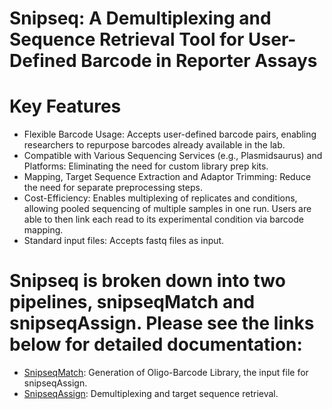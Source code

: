 # Snipseq: A Demultiplexing and Sequence Retrieval Tool for User-Defined Barcode in Reporter Assays
# Key Features
- Flexible Barcode Usage: Accepts user-defined barcode pairs, enabling researchers to repurpose barcodes already available in the lab.
- Compatible with Various Sequencing Services (e.g., Plasmidsaurus) and Platforms: Eliminating the need for custom library prep kits. 
- Mapping, Target Sequence Extraction and Adaptor Trimming: Reduce the need for separate preprocessing steps. 
- Cost-Efficiency: Enables multiplexing of replicates and conditions, allowing pooled sequencing of multiple samples in one run. Users are able to then link each read to its experimental condition via barcode mapping.
- Standard input files: Accepts fastq files as input.

# Snipseq is broken down into two pipelines, snipseqMatch and snipseqAssign. Please see the links below for detailed documentation:
- [SnipseqMatch](https://github.com/gabriellecsw/snipseq/tree/main/snipseqMatch): Generation of Oligo-Barcode Library, the input file for snipseqAssign.
- [SnipseqAssign](https://github.com/gabriellecsw/snipseq/tree/main/snipseqAssign): Demultiplexing and target sequence retrieval.
